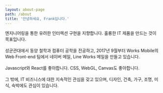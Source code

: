 ```yaml
---
layout: about-page
path: /about
title: '안녕하세요, Frank입니다.'
---
```

<div>
<span>엔지니어링을 통한 유려한 인터렉션 구현을 지향합니다.</span>
<span>훌륭한 IT 제품을 만드는 것이 목표입니다.</span>
</div>
<br />
<div>
<span>성균관대에서 동양 철학과 컴퓨터 공학을 전공하고,</span>
<span>2017년 9월부터 Works Mobile의 Web Front-end 팀에서</span>
<span>네이버 메일, Line Works 메일을 만들고 있습니다.</span>
</div>
<br />
<div>
<span>Javascript와 React를 좋아합니다.</span>
<span>CSS, WebGL, Canvas도 좋아합니다.</span>
</div>
<br />
<div>
<span>그 밖에, IT 비즈니스에 대한 지속적인 관심을 갖고 있으며,</span>
<span>디자인, 건축, 가구, 조명, 미식, 숙박에도 관심이 있습니다.</span>
</div>